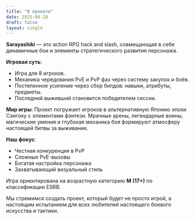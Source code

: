 ```yaml
---
title: "О проекте"
date: 2025-04-28
draft: false
layout: single
---
```

**Sarayashiki** — это action RPG hack and slash, совмещающая в себе динамичные бои и элементы стратегического развития персонажа.

**Игровая суть**:
- Игра для 8 игроков.
- Механика чередования PvE и PvP фаз через систему закупок и боёв.
- Постепенное усиление через сбор билдов: навыки, атрибуты, предметы.
- Последний выживший становится победителем сессии.

**Мир игры**:
Проект погружает игроков в альтернативную Японию эпохи Сэнгоку с элементами фэнтези. Мрачные арены, легендарные воины, магические умения и глубокая механика боя формируют атмосферу настоящей битвы за выживание.

**Наш фокус**:
- Честная конкуренция в PvP
- Сложные PvE-вызовы
- Богатая настройка персонажа
- Захватывающий визуальный стиль

Игра ориентирована на возрастную категорию **M (17+)** по классификации ESRB.

Мы стремимся создать проект, который будет не просто игрой, а настоящим испытанием для всех любителей настоящего боевого искусства и тактики.

